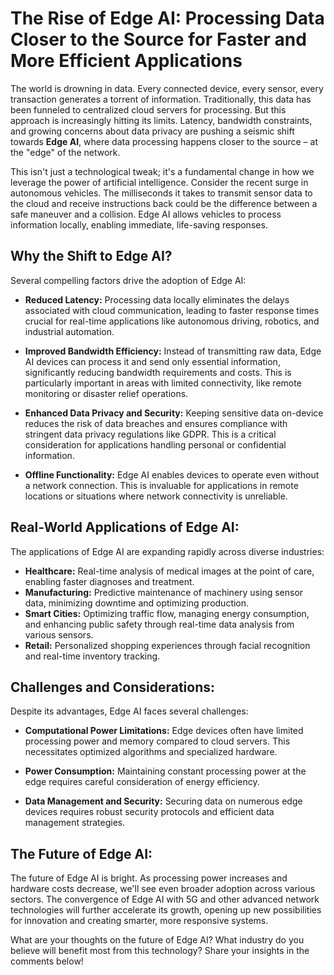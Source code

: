 # The Rise of Edge AI: Processing Data Closer to the Source for Faster and More Efficient Applications

The world is drowning in data.  Every connected device, every sensor, every transaction generates a torrent of information.  Traditionally, this data has been funneled to centralized cloud servers for processing. But this approach is increasingly hitting its limits.  Latency, bandwidth constraints, and growing concerns about data privacy are pushing a seismic shift towards **Edge AI**, where data processing happens closer to the source – at the "edge" of the network.

This isn't just a technological tweak; it's a fundamental change in how we leverage the power of artificial intelligence.  Consider the recent surge in autonomous vehicles.  The milliseconds it takes to transmit sensor data to the cloud and receive instructions back could be the difference between a safe maneuver and a collision.  Edge AI allows vehicles to process information locally, enabling immediate, life-saving responses.


## Why the Shift to Edge AI?

Several compelling factors drive the adoption of Edge AI:

* **Reduced Latency:** Processing data locally eliminates the delays associated with cloud communication, leading to faster response times crucial for real-time applications like autonomous driving, robotics, and industrial automation.

* **Improved Bandwidth Efficiency:**  Instead of transmitting raw data, Edge AI devices can process it and send only essential information, significantly reducing bandwidth requirements and costs.  This is particularly important in areas with limited connectivity, like remote monitoring or disaster relief operations.

* **Enhanced Data Privacy and Security:** Keeping sensitive data on-device reduces the risk of data breaches and ensures compliance with stringent data privacy regulations like GDPR.  This is a critical consideration for applications handling personal or confidential information.

* **Offline Functionality:** Edge AI enables devices to operate even without a network connection.  This is invaluable for applications in remote locations or situations where network connectivity is unreliable.


## Real-World Applications of Edge AI:

The applications of Edge AI are expanding rapidly across diverse industries:

* **Healthcare:**  Real-time analysis of medical images at the point of care, enabling faster diagnoses and treatment.
* **Manufacturing:** Predictive maintenance of machinery using sensor data, minimizing downtime and optimizing production.
* **Smart Cities:** Optimizing traffic flow, managing energy consumption, and enhancing public safety through real-time data analysis from various sensors.
* **Retail:** Personalized shopping experiences through facial recognition and real-time inventory tracking.


## Challenges and Considerations:

Despite its advantages, Edge AI faces several challenges:

* **Computational Power Limitations:** Edge devices often have limited processing power and memory compared to cloud servers. This necessitates optimized algorithms and specialized hardware.

* **Power Consumption:**  Maintaining constant processing power at the edge requires careful consideration of energy efficiency.

* **Data Management and Security:**  Securing data on numerous edge devices requires robust security protocols and efficient data management strategies.


## The Future of Edge AI:

The future of Edge AI is bright.  As processing power increases and hardware costs decrease, we'll see even broader adoption across various sectors.  The convergence of Edge AI with 5G and other advanced network technologies will further accelerate its growth, opening up new possibilities for innovation and creating smarter, more responsive systems.


What are your thoughts on the future of Edge AI?  What industry do you believe will benefit most from this technology?  Share your insights in the comments below!
